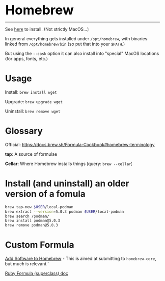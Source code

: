 **<span style="font-size:3em;color:black">Homebrew</span>**
***

See [here](https://brew.sh/) to install.  (Not strictly MacOS...)

In general everything gets installed under ```/opt/homebrew```, with binaries linked from ```/opt/homebrew/bin``` (so put that into your ```$PATH```.)

But using the ```--cask``` option it can also install into "special" MacOS locations (for apps, fonts, etc.)

# Usage

Install: ```brew install wget```

Upgrade: ```brew upgrade wget```

Uninstall: ```brew remove wget```

# Glossary

Official: https://docs.brew.sh/Formula-Cookbook#homebrew-terminology

**tap**: A source of formulae

**Cellar**: Where Homebrew installs things (query: `brew --cellar`)

# Install (and uninstall) an older version of a fomula
```bash
brew tap-new $USER/local-podman
brew extract --version=5.0.3 podman $USER/local-podman
brew search /podman/
brew install podman@5.0.3
brew remove podman@5.0.3
```

# Custom Formula

[Add Software to Homebrew](https://docs.brew.sh/Adding-Software-to-Homebrew) - This is aimed at submitting to `homebrew-core`, but much is relevant.` 

[Ruby Formula (superclass) doc](https://rubydoc.brew.sh/Formula)